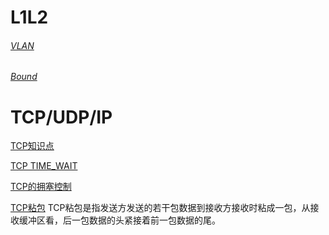 # L1L2

###### [VLAN](https://en.wikipedia.org/wiki/Virtual_LAN)

###### [Bound](https://en.wikipedia.org/wiki/Link_aggregation)

# TCP/UDP/IP

[TCP知识点](http://www.cnblogs.com/obama/p/3292335.html)

[TCP TIME_WAIT](http://blog.csdn.net/u013616945/article/details/77510925)

[TCP的拥塞控制](http://blog.csdn.net/sicofield/article/details/9708383)

[TCP粘包](http://wenku.baidu.com/view/8070d417581b6bd97f19eabc.html)
TCP粘包是指发送方发送的若干包数据到接收方接收时粘成一包，从接收缓冲区看，后一包数据的头紧接着前一包数据的尾。

